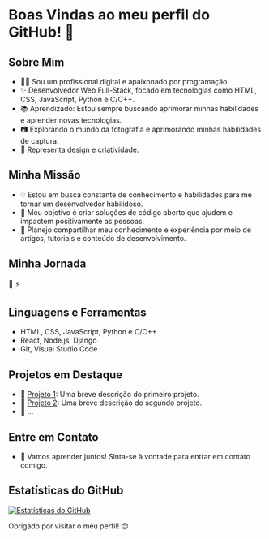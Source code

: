 # Boas Vindas ao meu perfil do GitHub! 👋

## Sobre Mim

- 👨‍💻 Sou um profissional digital e apaixonado por programação.
- ✨ Desenvolvedor Web Full-Stack, focado em tecnologias como HTML, CSS, JavaScript, Python e C/C++.
- 📚 Aprendizado: Estou sempre buscando aprimorar minhas habilidades e aprender novas tecnologias.
- 📷 Explorando o mundo da fotografia e aprimorando minhas habilidades de captura.
- 🎨 Representa design e criatividade.

## Minha Missão

- 💡 Estou em busca constante de conhecimento e habilidades para me tornar um desenvolvedor habilidoso.
- 🎯 Meu objetivo é criar soluções de código aberto que ajudem e impactem positivamente as pessoas.
- 📖 Planejo compartilhar meu conhecimento e experiência por meio de artigos, tutoriais e conteúdo de desenvolvimento.

## Minha Jornada
🌱
⚡

## Linguagens e Ferramentas

- HTML, CSS, JavaScript, Python e C/C++
- React, Node.js, Django
- Git, Visual Studio Code

## Projetos em Destaque

- 🔗 [Projeto 1](link-para-o-projeto-1): Uma breve descrição do primeiro projeto.
- 🔗 [Projeto 2](link-para-o-projeto-2): Uma breve descrição do segundo projeto.
- 🔗 ...

## Entre em Contato

- 💬 Vamos aprender juntos! Sinta-se à vontade para entrar em contato comigo.

## Estatísticas do GitHub

[![Estatísticas do GitHub](https://github-readme-stats.vercel.app/api?username=seunome&show_icons=true)](https://github.com/seunome)

Obrigado por visitar o meu perfil! 😊
<!--
**brunomoraesdigital/brunomoraesdigital** is a ✨ _special_ ✨ repository because its `README.md` (this file) appears on your GitHub profile.

Here are some ideas to get you started:

- 🔭 I’m currently working on ...
- 🌱 I’m currently learning ...
- 👯 I’m looking to collaborate on ...
- 🤔 I’m looking for help with ...
- 💬 Ask me about ...
- 📫 How to reach me: ...
- 😄 Pronouns: ...
- ⚡ Fun fact: ...
-->
